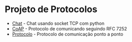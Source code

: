 # Projeto de Protocolos

+ [Chat](Chat) - Chat usando socket TCP com python
+ [CoAP](CoAP) - Protocolo de comunicando seguindo RFC 7252
+ [Protocolo](Protocolo_De_Comunicao) - Protocolo de comunicação ponto a ponto


